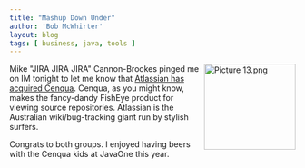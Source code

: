 ```yaml
---
title: "Mashup Down Under"
author: 'Bob McWhirter'
layout: blog
tags: [ business, java, tools ]
---
```

<img width="161" height="151" align="right" alt="Picture 13.png" id="image285" title="Picture 13.png" src="/blog/assets/Picture%2013.png"/>Mike "JIRA JIRA JIRA" Cannon-Brookes pinged me on IM tonight to let me know that <a title="Atlassian buys Cenqua" href="http://www.atlassian.com/cenqua/default.jsp?s_kwcid=HMcenqua">Atlassian has acquired Cenqua</a>.  Cenqua, as you might know, makes the fancy-dandy FishEye product for viewing source repositories.  Atlassian is the Australian wiki/bug-tracking giant run by stylish surfers.

Congrats to both groups.  I enjoyed having beers with the Cenqua kids at JavaOne this year.
